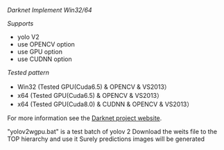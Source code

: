 *Darknet Implement Win32/64*

*Supports*

* yolo V2
* use OPENCV option
* use GPU option
* use CUDNN option

*Tested pattern*
* Win32 (Tested GPU(Cuda6.5) & OPENCV & VS2013）
* x64 (Tested GPU(Cuda6.5) & OPENCV & VS2013）
* x64 (Tested GPU(Cuda8.0) & CUDNN & OPENCV & VS2013）

For more information see the [Darknet project website](http://pjreddie.com/darknet).

"yolov2wgpu.bat" is a test batch of yolov 2
Download the weits file to the TOP hierarchy and use it
Surely predictions images will be generated
